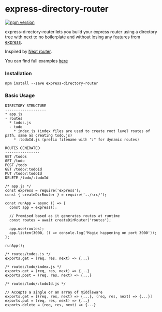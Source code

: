 # express-directory-router

[![npm version](https://badge.fury.io/js/express-directory-router.svg)](https://badge.fury.io/js/express-directory-router)

express-directory-router lets you build your express router using a directory tree with next to no boilerplate and without losing any features from [express](https://github.com/expressjs/express).

Inspired by [Next router](https://github.com/vercel/next.js).

You can find full examples [here](examples)

### Installation

`npm install --save express-directory-router`

### Basic Usage

```
DIRECTORY STRUCTURE
-------------------
* app.js
- routes
  * todos.js
  - todo
    * index.js (index files are used to create root level routes of path, same as creating todo.js)
    * :todoId.js (prefix filename with ":" for dynamic routes)

ROUTES GENERATED
----------------
GET /todos
GET /todo
POST /todo
GET /todo/:todoId
PUT /todo/:todoId
DELETE /todo/:todoId
```

```node
/* app.js */
const express = require('express');
const { createDirRouter } = require('../src/');

const runApp = async () => {
  const app = express();

  // Promised based as it generates routes at runtime
  const routes = await createDirRouter('routes');

  app.use(routes);
  app.listen(3000, () => console.log('Magic happening on port 3000'));
};

runApp();
```

```node
/* routes/todos.js */
exports.get = (req, res, next) => {...}
```

```node
/* routes/todo/index.js */
exports.get = (req, res, next) => {...}
exports.post = (req, res, next) => {...}
```

```node
/* routes/todo/:todoId.js */

// Accepts a single or an array of middleware
exports.get = [(req, res, next) => {...}, (req, res, next) => {...}]
exports.put = (req, res, next) => {...}
exports.delete = (req, res, next) => {...}
```
